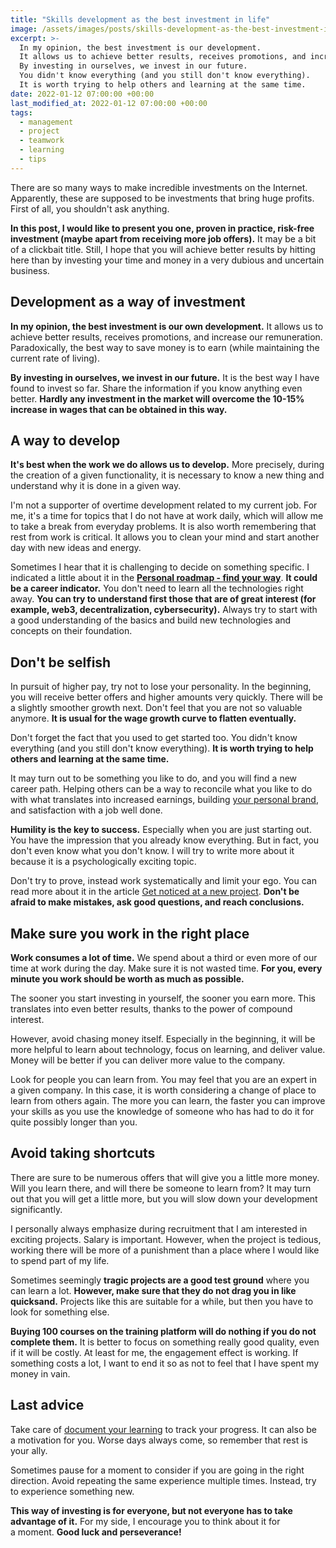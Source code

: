 ```yaml
---
title: "Skills development as the best investment in life"
image: /assets/images/posts/skills-development-as-the-best-investment-in-life.png
excerpt: >-
  In my opinion, the best investment is our development.
  It allows us to achieve better results, receives promotions, and increase our remuneration.
  By investing in ourselves, we invest in our future.
  You didn't know everything (and you still don't know everything).
  It is worth trying to help others and learning at the same time.
date: 2022-01-12 07:00:00 +00:00
last_modified_at: 2022-01-12 07:00:00 +00:00
tags:
  - management
  - project
  - teamwork
  - learning
  - tips
---
```


  There are so many ways to make incredible investments on the Internet.
  Apparently, these are supposed to be investments that bring huge profits.
  First of all, you shouldn't ask anything.

  **In this post, I would like to present you one, proven in practice, risk-free investment (maybe apart from receiving more job offers).**
  It may be a bit of a clickbait title.
  Still, I hope that you will achieve better results by hitting here than by investing your time and money in a very dubious and uncertain business.

## Development as a way of investment

  **In my opinion, the best investment is our own development.**
  It allows us to achieve better results, receives promotions, and increase our remuneration.
  Paradoxically, the best way to save money is to earn (while maintaining the current rate of living).

  **By investing in ourselves, we invest in our future.**
  It is the best way I have found to invest so far.
  Share the information if you know anything even better.
  **Hardly any investment in the market will overcome the 10-15% increase in wages that can be obtained in this way.**

## A way to develop

  **It's best when the work we do allows us to develop.**
  More precisely, during the creation of a given functionality, it is necessary to know a new thing and understand why it is done in a given way.

  I'm not a supporter of overtime development related to my current job.
  For me, it's a time for topics that I do not have at work daily, which will allow me to take a break from everyday problems.
  It is also worth remembering that rest from work is critical.
  It allows you to clean your mind and start another day with new ideas and energy.

  Sometimes I hear that it is challenging to decide on something specific.
  I indicated a little about it in the [**Personal roadmap - find your way**](<{% post_url 2021-07-21-personal-roadmap-find-your-way %}>).
  **It could be a career indicator.**
  You don't need to learn all the technologies right away.
  **You can try to understand first those that are of great interest (for example, web3, decentralization, cybersecurity).**
  Always try to start with a good understanding of the basics and build new technologies and concepts on their foundation.

## Don't be selfish

  In pursuit of higher pay, try not to lose your personality.
  In the beginning, you will receive better offers and higher amounts very quickly.
  There will be a slightly smoother growth next.
  Don't feel that you are not so valuable anymore.
  **It is usual for the wage growth curve to flatten eventually.**

  Don't forget the fact that you used to get started too.
  You didn't know everything (and you still don't know everything).
  **It is worth trying to help others and learning at the same time.**

  It may turn out to be something you like to do, and you will find a new career path.
  Helping others can be a way to reconcile what you like to do with what translates into increased earnings, building [your personal brand](<{% post_url 2021-09-01-programmers-personal-branding %}>), and satisfaction with a job well done.

  **Humility is the key to success.**
  Especially when you are just starting out.
  You have the impression that you already know everything.
  But in fact, you don't even know what you don't know.
  I will try to write more about it because it is a psychologically exciting topic.

  Don't try to prove, instead work systematically and limit your ego.
  You can read more about it in the article [Get noticed at a new project](<{% post_url 2021-02-10-get-noticed-at-a-new-project %}>).
  **Don't be afraid to make mistakes, ask good questions, and reach conclusions.**

## Make sure you work in the right place

  **Work consumes a lot of time.**
  We spend about a third or even more of our time at work during the day.
  Make sure it is not wasted time.
  **For you, every minute you work should be worth as much as possible.**

  The sooner you start investing in yourself, the sooner you earn more.
  This translates into even better results, thanks to the power of compound interest.

  However, avoid chasing money itself.
  Especially in the beginning, it will be more helpful to learn about technology, focus on learning, and deliver value.
  Money will be better if you can deliver more value to the company.

  Look for people you can learn from.
  You may feel that you are an expert in a given company.
  In this case, it is worth considering a change of place to learn from others again.
  The more you can learn, the faster you can improve your skills as you use the knowledge of someone who has had to do it for quite possibly longer than you.

## Avoid taking shortcuts

  There are sure to be numerous offers that will give you a little more money.
  Will you learn there, and will there be someone to learn from?
  It may turn out that you will get a little more, but you will slow down your development significantly.

  I personally always emphasize during recruitment that I am interested in exciting projects.
  Salary is important.
  However, when the project is tedious, working there will be more of a punishment than a place where I would like to spend part of my life.

  Sometimes seemingly **tragic projects are a good test ground** where you can learn a lot.
  **However, make sure that they do not drag you in like quicksand.**
  Projects like this are suitable for a while, but then you have to look for something else.

  **Buying 100 courses on the training platform will do nothing if you do not complete them.**
  It is better to focus on something really good quality, even if it will be costly.
  At least for me, the engagement effect is working.
  If something costs a lot, I want to end it so as not to feel that I have spent my money in vain.

## Last advice

  Take care of [document your learning](<{% post_url 2021-04-07-document-your-learning %}>) to track your progress.
  It can also be a motivation for you.
  Worse days always come, so remember that rest is your ally.

  Sometimes pause for a moment to consider if you are going in the right direction.
  Avoid repeating the same experience multiple times.
  Instead, try to experience something new.

  **This way of investing is for everyone, but not everyone has to take advantage of it.**
  For my side, I encourage you to think about it for a moment.
  **Good luck and perseverance!**
